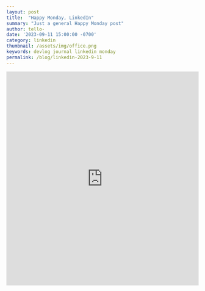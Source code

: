```yaml
---
layout: post
title:  "Happy Monday, LinkedIn"
summary: "Just a general Happy Monday post"
author: tello-
date: '2023-09-11 15:00:00 -0700'
category: linkedin
thumbnail: /assets/img/office.png
keywords: devlog journal linkedin monday
permalink: /blog/linkedin-2023-9-11
---
```


<div class="center">
    <iframe src="https://www.linkedin.com/embed/feed/update/urn:li:share:7107120614154403840" height="561" width="504" frameborder="0" allowfullscreen="" title="Embedded post"></iframe>
</div>